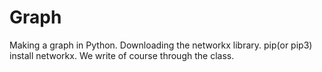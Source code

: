 # Graph
Making a graph in Python.
Downloading the networkx library.
   pip(or pip3) install networkx.
We write of course through the class.
